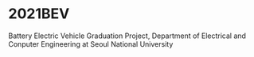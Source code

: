 # 2021BEV
Battery Electric Vehicle Graduation Project, Department of Electrical and Conputer Engineering at Seoul National University
